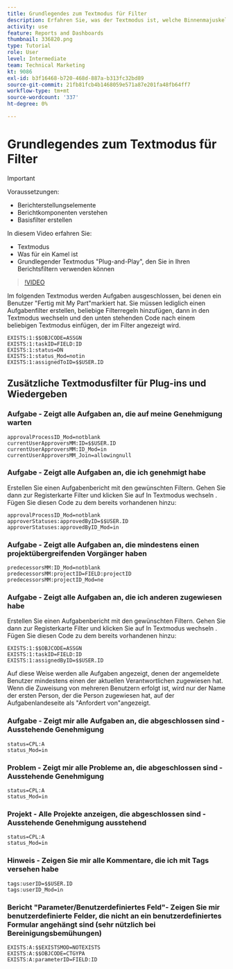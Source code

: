 ```yaml
---
title: Grundlegendes zum Textmodus für Filter
description: Erfahren Sie, was der Textmodus ist, welche Binnenmajuskel-Groß-/Kleinschreibung ist und welchen einfachen "Plug-and-Play"-Textmodus Sie in Ihren Berichtsfiltern in [!DNL  Workfront].
activity: use
feature: Reports and Dashboards
thumbnail: 336820.png
type: Tutorial
role: User
level: Intermediate
team: Technical Marketing
kt: 9086
exl-id: b3f16468-b720-468d-887a-b313fc32bd89
source-git-commit: 21fb81fcb4b1468059e571a87e201fa48fb64ff7
workflow-type: tm+mt
source-wordcount: '337'
ht-degree: 0%

---
```


# Grundlegendes zum Textmodus für Filter

>[!IMPORTANT]
>
>Voraussetzungen:
>
>* Berichterstellungselemente
>* Berichtkomponenten verstehen
>* Basisfilter erstellen


In diesem Video erfahren Sie:

* Textmodus
* Was für ein Kamel ist
* Grundlegender Textmodus &quot;Plug-and-Play&quot;, den Sie in Ihren Berichtsfiltern verwenden können

>[!VIDEO](https://video.tv.adobe.com/v/336820/?quality=12)

Im folgenden Textmodus werden Aufgaben ausgeschlossen, bei denen ein Benutzer &quot;Fertig mit My Part&quot;markiert hat. Sie müssen lediglich einen Aufgabenfilter erstellen, beliebige Filterregeln hinzufügen, dann in den Textmodus wechseln und den unten stehenden Code nach einem beliebigen Textmodus einfügen, der im Filter angezeigt wird.

```
EXISTS:1:$$OBJCODE=ASSGN  
EXISTS:1:taskID=FIELD:ID  
EXISTS:1:status=DN  
EXISTS:1:status_Mod=notin  
EXISTS:1:assignedToID=$$USER.ID 
```

## Zusätzliche Textmodusfilter für Plug-ins und Wiedergeben

### Aufgabe - Zeigt alle Aufgaben an, die auf meine Genehmigung warten

```
approvalProcessID_Mod=notblank
currentUserApproversMM:ID=$$USER.ID
currentUserApproversMM:ID_Mod=in
currentUserApproversMM_Join=allowingnull
```

### Aufgabe - Zeigt alle Aufgaben an, die ich genehmigt habe

Erstellen Sie einen Aufgabenbericht mit den gewünschten Filtern. Gehen Sie dann zur Registerkarte Filter und klicken Sie auf In Textmodus wechseln . Fügen Sie diesen Code zu dem bereits vorhandenen hinzu:

```
approvalProcessID_Mod=notblank
approverStatuses:approvedByID=$$USER.ID
approverStatuses:approvedByID_Mod=in
```

### Aufgabe - Zeigt alle Aufgaben an, die mindestens einen projektübergreifenden Vorgänger haben

```
predecessorsMM:ID_Mod=notblank
predecessorsMM:projectID=FIELD:projectID
predecessorsMM:projectID_Mod=ne
```

### Aufgabe - Zeigt alle Aufgaben an, die ich anderen zugewiesen habe

Erstellen Sie einen Aufgabenbericht mit den gewünschten Filtern. Gehen Sie dann zur Registerkarte Filter und klicken Sie auf In Textmodus wechseln . Fügen Sie diesen Code zu dem bereits vorhandenen hinzu:

```
EXISTS:1:$$OBJCODE=ASSGN
EXISTS:1:taskID=FIELD:ID
EXISTS:1:assignedByID=$$USER.ID
```

Auf diese Weise werden alle Aufgaben angezeigt, denen der angemeldete Benutzer mindestens einen der aktuellen Verantwortlichen zugewiesen hat. Wenn die Zuweisung von mehreren Benutzern erfolgt ist, wird nur der Name der ersten Person, der die Person zugewiesen hat, auf der Aufgabenlandeseite als &quot;Anfordert von&quot;angezeigt.

### Aufgabe - Zeigt mir alle Aufgaben an, die abgeschlossen sind - Ausstehende Genehmigung

```
status=CPL:A
status_Mod=in
```


### Problem - Zeigt mir alle Probleme an, die abgeschlossen sind - Ausstehende Genehmigung

```
status=CPL:A
status_Mod=in
```


### Projekt - Alle Projekte anzeigen, die abgeschlossen sind - Ausstehende Genehmigung ausstehend

```
status=CPL:A
status_Mod=in
```


### Hinweis - Zeigen Sie mir alle Kommentare, die ich mit Tags versehen habe

```
tags:userID=$$USER.ID
tags:userID_Mod=in
```


### Bericht &quot;Parameter/Benutzerdefiniertes Feld&quot;- Zeigen Sie mir benutzerdefinierte Felder, die nicht an ein benutzerdefiniertes Formular angehängt sind (sehr nützlich bei Bereinigungsbemühungen)

```
EXISTS:A:$$EXISTSMOD=NOTEXISTS
EXISTS:A:$$OBJCODE=CTGYPA
EXISTS:A:parameterID=FIELD:ID
```
